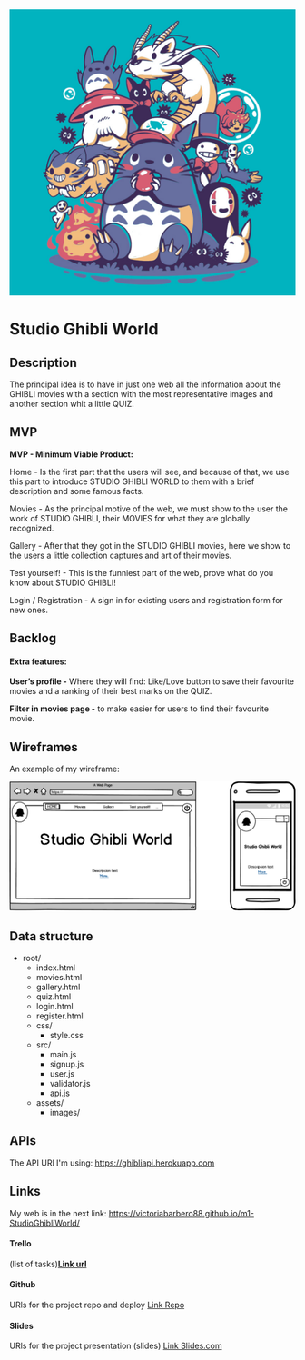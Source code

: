 <img src="./assets/imageReadme.png" style="zoom:90%;" />

# **Studio Ghibli World**

## Description

The principal idea is to have in just one web all the information about the GHIBLI movies with a section with the most representative images and another section whit a little QUIZ.

## MVP

**MVP - Minimum Viable Product:**

Home - Is the first part that the users will see, and because of that, we use this part to introduce STUDIO GHIBLI WORLD to them with a brief description and some famous facts.

Movies - As the principal motive of the web, we must show to the user the work of STUDIO GHIBLI, their MOVIES for what they are globally recognized.

Gallery - After that they got in the STUDIO GHIBLI movies, here we show to the users a little collection captures and art of their movies.

Test yourself! - This is the funniest part of the web, prove what do you know about STUDIO GHIBLI!

Login / Registration - A sign in for existing users and registration form for new ones.

## **Backlog**

#### **Extra features:**

**User’s profile -** Where they will find: Like/Love button to save their favourite movies and a ranking of their best marks on the QUIZ.

**Filter in movies page -** to make easier for users to find their favourite movie.

## **Wireframes**

An example of my wireframe:

<img src="./assets/home.png" style="zoom:90%;" />

## **Data structure**

- root/
  - index.html
  - movies.html
  - gallery.html
  - quiz.html
  - login.html
  - register.html
  - css/
    - style.css
  - src/
    - main.js
    - signup.js
    - user.js
    - validator.js
    - api.js
  - assets/
    - images/

## **APIs**

The API URl I'm using: https://ghibliapi.herokuapp.com

## Links

My web is in the next link: https://victoriabarbero88.github.io/m1-StudioGhibliWorld/

#### Trello

(list of tasks)**[Link url](https://trello.com/)**

#### Github

URls for the project repo and deploy [Link Repo](http://github.com/)

#### Slides

URls for the project presentation (slides) [Link Slides.com](http://slides.com/)
